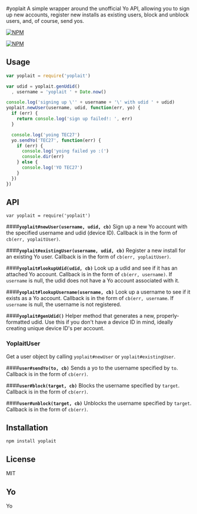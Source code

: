 #yoplait
A simple wrapper around the unofficial Yo API, allowing you to sign up new accounts, register new
installs as existing users, block and unblock users, and, of course, send yos.

[![NPM](https://img.shields.io/npm/v/yoplait.svg?style=flat)](https://www.npmjs.org/package/yoplait)

[![NPM](https://nodei.co/npm/yoplait.png)](https://www.npmjs.org/package/yoplait)

## Usage
```javascript
var yoplait = require('yoplait')

var udid = yoplait.genUdid()
  , username = 'yoplait ' + Date.now()

console.log('signing up \'' + username + '\' with udid ' + udid)
yoplait.newUser(username, udid, function(err, yo) {
  if (err) {
    return console.log('sign up failed!: ', err)
  }

  console.log('yoing TEC27')
  yo.sendYo('TEC27', function(err) {
    if (err) {
      console.log('yoing failed yo :(')
      console.dir(err)
    } else {
      console.log('YO TEC27')
    }
  })
})
```

## API
`var yoplait = require('yoplait')`

####<b><code>yoplait#newUser(username, udid, cb)</code></b>
Sign up a new Yo account with the specified username and udid (device ID). Callback is in the form
of `cb(err, yoplaitUser)`.

####<b><code>yoplait#existingUser(username, udid, cb)</code></b>
Register a new install for an existing Yo user. Callback is in the form of `cb(err, yoplaitUser)`.

####<b><code>yoplait#lookupUdid(udid, cb)</code></b>
Look up a udid and see if it has an attached Yo account. Callback is in the form of
`cb(err, username)`. If `username` is null, the udid does not have a Yo account associated with it.

####<b><code>yoplait#lookupUsername(username, cb)</code></b>
Look up a username to see if it exists as a Yo account. Callback is in the form of
`cb(err, username`. If `username` is null, the username is not registered.

####<b><code>yoplait#genUdid()</code></b>
Helper method that generates a new, properly-formatted udid. Use this if you don't have a device ID
in mind, ideally creating unique device ID's per account.

### YoplaitUser
Get a user object by calling `yoplait#newUser` or `yoplait#existingUser`.

####<b><code>user#sendYo(to, cb)</b></code>
Sends a yo to the username specified by `to`. Callback is in the form of `cb(err)`.

####<b><code>user#block(target, cb)</b></code>
Blocks the username specified by `target`. Callback is in the form of `cb(err)`.

####<b><code>user#unblock(target, cb)</b></code>
Unblocks the username specified by `target`. Callback is in the form of `cb(err)`.

## Installation
`npm install yoplait`

## License
MIT

## Yo
Yo
